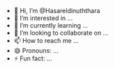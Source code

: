 - 👋 Hi, I’m @Hasareldinuththara
- 👀 I’m interested in ...
- 🌱 I’m currently learning ...
- 💞️ I’m looking to collaborate on ...
- 📫 How to reach me ...
- 😄 Pronouns: ...
- ⚡ Fun fact: ...

<!---
Hasareldinuththara/Hasareldinuththara is a ✨ special ✨ repository because its `README.md` (this file) appears on your GitHub profile.
You can click the Preview link to take a look at your changes.
--->

